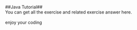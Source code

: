 ##Java Tutorial##
<br>You can get all the exercise and related exercise answer here.</br>
<br>enjoy your coding</br>
